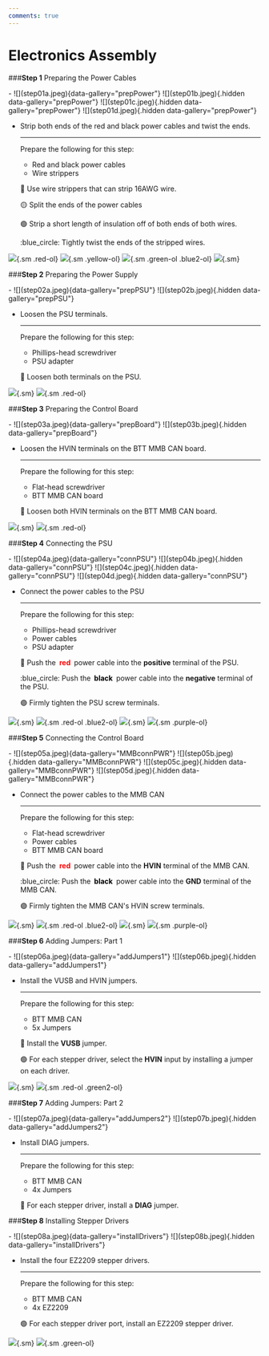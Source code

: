 ```yaml
---
comments: true
---
```


<link rel="stylesheet" href="../../assets/css/kits.css">

# Electronics Assembly

###**Step 1** Preparing the Power Cables

<div class="grid cards" markdown>
- ![](step01a.jpeg){data-gallery="prepPower"}
    ![](step01b.jpeg){.hidden data-gallery="prepPower"}
    ![](step01c.jpeg){.hidden data-gallery="prepPower"}
    ![](step01d.jpeg){.hidden data-gallery="prepPower"}

- Strip both ends of the red and black power cables and twist the ends.

    ---

    Prepare the following for this step:

    - Red and black power cables
    - Wire strippers

    :red_circle: Use wire strippers that can strip 16AWG wire.

    :yellow_circle: Split the ends of the power cables

    :green_circle: Strip a short length of insulation off of both ends of both wires.

    :blue_circle: Tightly twist the ends of the stripped wires.

</div>

![](step01a.jpeg){.sm .red-ol}
![](step01b.jpeg){.sm .yellow-ol}
![](step01c.jpeg){.sm .green-ol .blue2-ol}
![](step01d.jpeg){.sm}

###**Step 2** Preparing the Power Supply

<div class="grid cards" markdown>
- ![](step02a.jpeg){data-gallery="prepPSU"}
    ![](step02b.jpeg){.hidden data-gallery="prepPSU"}

- Loosen the PSU terminals.
    
    ---

    Prepare the following for this step:

    - Phillips-head screwdriver
    - PSU adapter

    :red_circle: Loosen both terminals on the PSU.
</div>

![](step02a.jpeg){.sm}
![](step02b.jpeg){.sm .red-ol}

###**Step 3** Preparing the Control Board

<div class="grid cards" markdown>
- ![](step03a.jpeg){data-gallery="prepBoard"}
    ![](step03b.jpeg){.hidden data-gallery="prepBoard"}

- Loosen the HVIN terminals on the BTT MMB CAN board.
    
    ---

    Prepare the following for this step:

    - Flat-head screwdriver
    - BTT MMB CAN board

    :red_circle: Loosen both HVIN terminals on the BTT MMB CAN board.
</div>

![](step03a.jpeg){.sm}
![](step03b.jpeg){.sm .red-ol}

###**Step 4** Connecting the PSU

<div class="grid cards" markdown>
- ![](step04a.jpeg){data-gallery="connPSU"}
    ![](step04b.jpeg){.hidden data-gallery="connPSU"}
    ![](step04c.jpeg){.hidden data-gallery="connPSU"}
    ![](step04d.jpeg){.hidden data-gallery="connPSU"}

- Connect the power cables to the PSU

    ---

    Prepare the following for this step:

    - Phillips-head screwdriver
    - Power cables
    - PSU adapter

    :red_circle: Push the <span style="color:red;background-color:white;padding:3px;font-weight:bold;">red</span> power cable into the **positive** terminal of the PSU.

    :blue_circle: Push the <span style="color:black;background-color:white;padding:3px;font-weight:bold;">black</span> power cable into the **negative** terminal of the PSU.

    :purple_circle: Firmly tighten the PSU screw terminals.
</div>

![](step04a.jpeg){.sm}
![](step04b.jpeg){.sm .red-ol .blue2-ol}
![](step04c.jpeg){.sm}
![](step04d.jpeg){.sm .purple-ol}

###**Step 5** Connecting the Control Board

<div class="grid cards" markdown>
- ![](step05a.jpeg){data-gallery="MMBconnPWR"}
    ![](step05b.jpeg){.hidden data-gallery="MMBconnPWR"}
    ![](step05c.jpeg){.hidden data-gallery="MMBconnPWR"}
    ![](step05d.jpeg){.hidden data-gallery="MMBconnPWR"}

- Connect the power cables to the MMB CAN

    ---

    Prepare the following for this step:
    
    - Flat-head screwdriver
    - Power cables
    - BTT MMB CAN board

    :red_circle: Push the <span style="color:red;background-color:white;padding:3px;font-weight:bold;">red</span> power cable into the **HVIN** terminal of the MMB CAN.

    :blue_circle: Push the <span style="color:black;background-color:white;padding:3px;font-weight:bold;">black</span> power cable into the **GND** terminal of the MMB CAN.

    :purple_circle: Firmly tighten the MMB CAN's HVIN screw terminals.
</div>

![](step05a.jpeg){.sm}
![](step05b.jpeg){.sm .red-ol .blue2-ol}
![](step05c.jpeg){.sm}
![](step05d.jpeg){.sm .purple-ol}

###**Step 6** Adding Jumpers: Part 1

<div class="grid cards" markdown>
- ![](step06a.jpeg){data-gallery="addJumpers1"}
    ![](step06b.jpeg){.hidden data-gallery="addJumpers1"}

- Install the VUSB and HVIN jumpers.
    
    ---

    Prepare the following for this step:

    - BTT MMB CAN
    - 5x Jumpers

    :red_circle: Install the **VUSB** jumper.

    :green_circle: For each stepper driver, select the **HVIN** input by installing a jumper on each driver.
</div>

![](step06a.jpeg){.sm}
![](step06b.jpeg){.sm .red-ol .green2-ol}

###**Step 7** Adding Jumpers: Part 2

<div class="grid cards" markdown>
- ![](step07a.jpeg){data-gallery="addJumpers2"}
    ![](step07b.jpeg){.hidden data-gallery="addJumpers2"}

- Install DIAG jumpers.
    
    ---

    Prepare the following for this step:

    - BTT MMB CAN
    - 4x Jumpers

    :red_circle: For each stepper driver, install a **DIAG** jumper.
</div>

###**Step 8** Installing Stepper Drivers

<div class="grid cards" markdown>
- ![](step08a.jpeg){data-gallery="installDrivers"}
    ![](step08b.jpeg){.hidden data-gallery="installDrivers"}

- Install the four EZ2209 stepper drivers.

    ---

    Prepare the following for this step:

    - BTT MMB CAN
    - 4x EZ2209

    :green_circle: For each stepper driver port, install an EZ2209 stepper driver.
</div>

![](step08a.jpeg){.sm}
![](step08b.jpeg){.sm .green-ol}